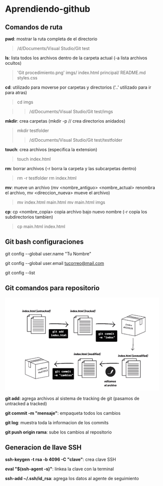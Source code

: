 # Aprendiendo-github

## Comandos de ruta
**pwd**: mostrar la ruta completa de el directorio

> /d/Documents/Visual Studio/Git test

**ls**: lista todos los archivos dentro de la carpeta actual (-a lista archivos ocultos)

> 'Git procedimiento.png'   imgs/   index.html   principal/   README.md   styles.css

**cd**: utilizado para moverse por carpetas y directorios ('..' utilizado para ir para atras)

> cd imgs

>> /d/Documents/Visual Studio/Git test/imgs

**mkdir**: crea carpetas (mkdir -p /<ruta>/<nombre> crea directorios anidados)

> mkdir testfolder
>> /d/Documents/Visual Studio/Git test/testfolder

**touch**: crea archivos (especifica la extension)

> touch index.html

**rm**: borrar archivos (-r borra la carpeta y las subcarpetas dentro)

> rm -r testfolder
> rm index.html

**mv**: mueve un archivo (mv <nombre_antiguo> <nombre_actual> renombra el archivo, mv <nombre> <direccion_nueva> mueve el archivo)

> mv index.html main.html
> mv main.html imgs

**cp**: cp <nombre> <nombre_copia> copia archivo bajo nuevo nombre (-r copia los subdirectorios tambien)

> cp main.html index.html

## Git bash configuraciones

git config --global user.name "Tu Nombre"

git config --global user.email tucorreo@mail.com

git config --list

## Git comandos para repositorio

![Git procedimiento](Git-procedimiento.png)

**git add**: agrega archivos al sistema de tracking de git (pasamos de untracked a tracked)

**git commit -m "mensaje"**: empaqueta todos los cambios

**git log**: muestra toda la informacion de los commits

**git push origin rama**: sube los cambios al repositorio

## Generacion de llave SSH

**ssh-keygen -t rsa -b 4096 -C "clave"**: crea clave SSH

**eval "$(ssh-agent -s)"**: linkea la clave con la terminal

**ssh-add ~/.ssh/id_rsa**: agrega los datos al agente de seguimiento
